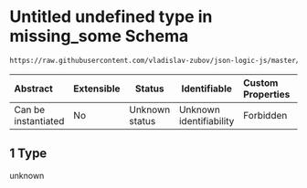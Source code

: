 # Untitled undefined type in missing_some Schema

```txt
https://raw.githubusercontent.com/vladislav-zubov/json-logic-js/master/schemas/operators/accessor/missing_some.json#/examples/1
```




| Abstract            | Extensible | Status         | Identifiable            | Custom Properties | Additional Properties | Access Restrictions | Defined In                                                                         |
| :------------------ | ---------- | -------------- | ----------------------- | :---------------- | --------------------- | ------------------- | ---------------------------------------------------------------------------------- |
| Can be instantiated | No         | Unknown status | Unknown identifiability | Forbidden         | Allowed               | none                | [missing_some.json\*](operators/accessor/missing_some.json "open original schema") |

## 1 Type

unknown
